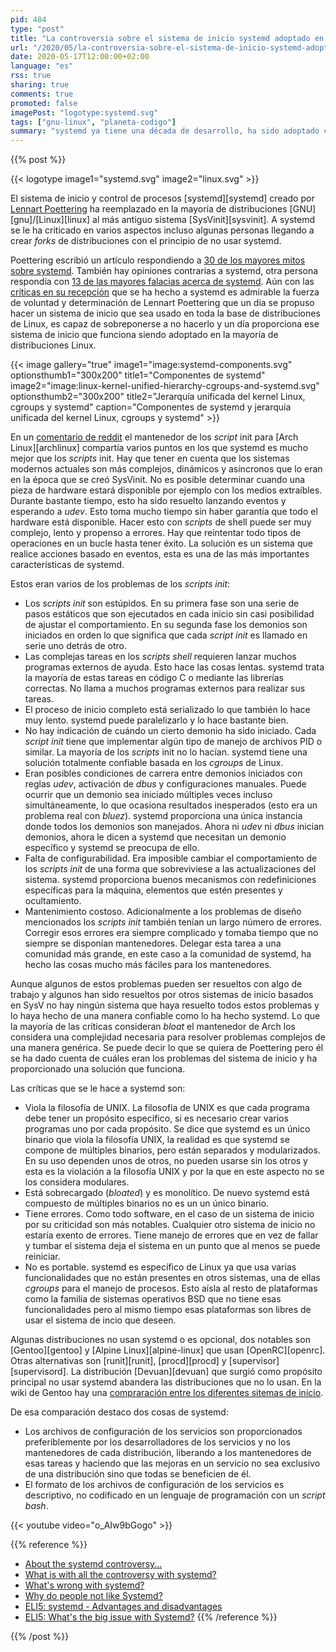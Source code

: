 ```yaml
---
pid: 484
type: "post"
title: "La controversia sobre el sistema de inicio systemd adoptado en GNU/Linux"
url: "/2020/05/la-controversia-sobre-el-sistema-de-inicio-systemd-adoptado-en-gnu-lnux/"
date: 2020-05-17T12:00:00+02:00
language: "es"
rss: true
sharing: true
comments: true
promoted: false
imagePost: "logotype:systemd.svg"
tags: ["gnu-linux", "planeta-codigo"]
summary: "systemd ya tiene una década de desarrollo, ha sido adoptado como sistema de inicio en las distribuciones GNU/Linux más importantes como Debian, Ubuntu, Fedora o Arch Linux y derivadas. Durante este tiempo ha recibido múltiples críticas en varios aspectos. Sigue evolucionando cambiando aspectos importantes de cómo han sido siempre las distribuciones, uno de los próximos es posible que sea _systemd-homed_ con la intención de hacer portables y autocontenidos las carpetas de inicio de los usuarios."
---
```


{{% post %}}

{{< logotype image1="systemd.svg" image2="linux.svg" >}}

El sistema de inicio y control de procesos [systemd][systemd] creado por [Lennart Poettering](https://en.wikipedia.org/wiki/Lennart_Poettering) ha reemplazado en la mayoría de distribuciones [GNU][gnu]/[Linux][linux] al más antiguo sistema [SysVinit][sysvinit]. A systemd se le ha criticado en varios aspectos incluso algunas personas llegando a crear _forks_ de distribuciones con el principio de no usar systemd.

Poettering escribió un artículo respondiendo a [30 de los mayores mitos sobre systemd](http://0pointer.de/blog/projects/the-biggest-myths). También hay opiniones contrarias a systemd, otra persona respondía con [13 de las mayores falacias acerca de systemd](http://judecnelson.blogspot.com/2014/09/systemd-biggest-fallacies.html). Aún con las [críticas en su recepción]((https://en.wikipedia.org/wiki/Systemd#Reception)) que se ha hecho a systemd es admirable la fuerza de voluntad y determinación de Lennart Poettering que un día se propuso hacer un sistema de inicio que sea usado en toda la base de distribuciones de Linux, es capaz de sobreponerse a no hacerlo y un día proporciona ese sistema de inicio que funciona siendo adoptado en la mayoría de distribuciones Linux.

{{< image
    gallery="true"
    image1="image:systemd-components.svg" optionsthumb1="300x200" title1="Componentes de systemd"
    image2="image:linux-kernel-unified-hierarchy-cgroups-and-systemd.svg" optionsthumb2="300x200" title2="Jerarquía unificada del kernel Linux, cgroups y systemd"
    caption="Componentes de systemd y jerarquía unificada del kernel Linux, cgroups y systemd" >}}

En un [comentario de reddit](https://www.reddit.com/r/archlinux/comments/4lzxs3/why_did_archlinux_embrace_systemd/) el mantenedor de los _script_ init para [Arch Linux][archlinux] compartía varios puntos en los que systemd es mucho mejor que los _scripts_ init. Hay que tener en cuenta que los sistemas modernos actuales son más complejos, dinámicos y asíncronos que lo eran en la época que se creó SysVinit. No es posible determinar cuando una pieza de hardware estará disponible por ejemplo con los medios extraíbles. Durante bastante tiempo, esto ha sido resuelto lanzando eventos y esperando a _udev_. Esto toma mucho tiempo sin haber garantía que todo el hardware está disponible. Hacer esto con _scripts_ de shell puede ser muy complejo, lento y propenso a errores. Hay que reintentar todo tipos de operaciones en un bucle hasta tener éxito. La solución es un sistema que realice acciones basado en eventos, esta es una de las más importantes características de systemd.

Estos eran varios de los problemas de los _scripts init_:

* Los _scripts init_ son estúpidos. En su primera fase son una serie de pasos estáticos que son ejecutados en cada inicio sin casi posibilidad de ajustar el comportamiento. En su segunda fase los demonios son iniciados en orden lo que significa que cada _script init_ es llamado en serie uno detrás de otro.
* Las complejas tareas en los _scripts_ _shell_ requieren lanzar muchos programas externos de ayuda. Esto hace las cosas lentas. systemd trata la mayoría de estas tareas en código C o mediante las librerías correctas. No llama a muchos programas externos para realizar sus tareas.
* El proceso de inicio completo está serializado lo que también lo hace muy lento. systemd puede paralelizarlo y lo hace bastante bien.
* No hay indicación de cuándo un cierto demonio ha sido iniciado. Cada _script init_ tiene que implementar algún tipo de manejo de archivos PID o similar. La mayoría de los _scripts_ init no lo hacían. systemd tiene una solución totalmente confiable basada en los _cgroups_ de Linux.
* Eran posibles condiciones de carrera entre demonios iniciados con reglas _udev_, activación de _dbus_ y configuraciones manuales. Puede ocurrir que un demonio sea iniciado múltiples veces incluso simultáneamente, lo que ocasiona resultados inesperados (esto era un problema real con _bluez_). systemd proporciona una única instancia donde todos los demonios son manejados. Ahora ni _udev_ ni _dbus_ inician demonios, ahora le dicen a systemd que necesitan un demonio específico y systemd se preocupa de ello.
* Falta de configurabilidad. Era imposible cambiar el comportamiento de los _scripts init_ de una forma que sobreviviese a las actualizaciones del sistema. systemd proporciona buenos mecanismos con redefiniciones específicas para la máquina, elementos que estén presentes y ocultamiento.
* Mantenimiento costoso. Adicionalmente a los problemas de diseño mencionados los _scripts init_ también tenían un largo número de errores. Corregir esos errores era siempre complicado y tomaba tiempo que no siempre se disponían mantenedores. Delegar esta tarea a una comunidad más grande, en este caso a la comunidad de systemd, ha hecho las cosas mucho más fáciles para los mantenedores.

Aunque algunos de estos problemas pueden ser resueltos con algo de trabajo y algunos han sido resueltos por otros sistemas de inicio basados en SysV no hay ningún sistema que haya resuelto todos estos problemas y lo haya hecho de una manera confiable como lo ha hecho systemd. Lo que la mayoría de las críticas consideran _bloat_ el mantenedor de Arch los considera una complejidad necesaria para resolver problemas complejos de una manera genérica. Se puede decir lo que se quiera de Poettering pero él se ha dado cuenta de cuáles eran los problemas del sistema de inicio y ha proporcionado una solución que funciona.

Las críticas que se le hace a systemd son:

* Viola la filosofía de UNIX. La filosofía de UNIX es que cada programa debe tener un propósito específico, si es necesario crear varios programas uno por cada propósito. Se dice que systemd es un único binario que viola la filosofía UNIX, la realidad es que systemd se compone de múltiples binarios, pero están separados y modularizados. En su uso dependen unos de otros, no pueden usarse sin los otros y esta es la violación a la filosofía UNIX y por la que en este aspecto no se los considera modulares.
* Está sobrecargado (_bloated_) y es monolítico. De nuevo systemd está compuesto de múltiples binarios no es un un único binario.
* Tiene errores. Como todo software, en el caso de un sistema de inicio por su criticidad son más notables. Cualquier otro sistema de inicio no estaría exento de errores. Tiene manejo de errores que en vez de fallar y tumbar el sistema deja el sistema en un punto que al menos se puede reiniciar.
* No es portable. systemd es específico de Linux ya que usa varias funcionalidades que no están presentes en otros sistemas, una de ellas _cgroups_ para el manejo de procesos. Esto aísla al resto de plataformas como la familia de sistemas operativos BSD que no tiene esas funcionalidades pero al mismo tiempo esas plataformas son libres de usar el sistema de incio que deseen.

Algunas distribuciones no usan systemd o es opcional, dos notables son [Gentoo][gentoo] y [Alpine Linux][alpine-linux] que usan [OpenRC][openrc]. Otras alternativas son [runit][runit], [procd][procd] y [supervisor][supervisord]. La distribución [Devuan][devuan] que surgió como propósito principal no usar systemd abandera las distribuciones que no lo usan. En la wiki de Gentoo hay una [compraración entre los diferentes sitemas de inicio](https://wiki.gentoo.org/wiki/Comparison_of_init_systems).

De esa comparación destaco dos cosas de systemd:

* Los archivos de configuración de los servicios son proporcionados preferiblemente por los desarrolladores de los servicios y no los mantenedores de cada distribución, liberando a los mantenedores de esas tareas y haciendo que las mejoras en un servicio no sea exclusivo de una distribución sino que todas se beneficien de él.
* El formato de los archivos de configuración de los servicios es descriptivo, no codificado en un lenguaje de programación con un _script bash_.

{{< youtube
    video="o_AIw9bGogo" >}}

{{% reference %}}
* [About the systemd controversy...](https://blog.erratasec.com/2015/08/about-systemd-controversy.html)
* [What is with all the controversy with systemd?](https://www.reddit.com/r/linuxmasterrace/comments/616wxo/what_is_with_all_the_controversy_with_systemd/)
* [What's wrong with systemd?](https://www.reddit.com/r/linux/comments/3u2ahq/whats_wrong_with_systemd/)
* [Why do people not like Systemd?](https://www.reddit.com/r/linux/comments/5n069y/why_do_people_not_like_systemd/)
* [ELI5: systemd - Advantages and disadvantages](https://www.reddit.com/r/linux/comments/50mpzv/eli5_systemd_advantages_and_disadvantages/)
* [ELI5: What's the big issue with Systemd?](https://www.reddit.com/r/linux/comments/4n3t6s/eli5_whats_the_big_issue_with_systemd/)
{{% /reference %}}

{{% /post %}}
